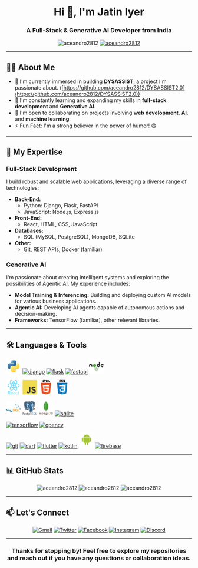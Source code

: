 <h1 align="center">Hi 👋, I'm Jatin Iyer</h1>
<h3 align="center">A Full-Stack & Generative AI Developer from India</h3>

<p align="center">
  <img src="https://komarev.com/ghpvc/?username=aceandro2812&label=Profile%20views&color=0e75b6&style=flat" alt="aceandro2812" />
  <a href="https://github.com/ryo-ma/github-profile-trophy">
    <img src="https://github-profile-trophy.vercel.app/?username=aceandro2812" alt="aceandro2812" />
  </a>
</p>

---

## 👨‍💻 About Me

- 🔭 I'm currently immersed in building **DYSASSIST**, a project I'm passionate about. ([https://github.com/aceandro2812/DYSASSIST2.0](https://github.com/aceandro2812/DYSASSIST2.0))
- 🌱 I'm constantly learning and expanding my skills in **full-stack development** and **Generative AI**.
- 🤝 I'm open to collaborating on projects involving **web development**, **AI**, and **machine learning**.
- ⚡ Fun Fact: I'm a strong believer in the power of humor! 😄

---

## 🚀 My Expertise

### Full-Stack Development

I build robust and scalable web applications, leveraging a diverse range of technologies:

-   **Back-End:**
    -   Python: Django, Flask, FastAPI
    -   JavaScript: Node.js, Express.js
-   **Front-End:**
    -   React, HTML, CSS, JavaScript
-   **Databases:**
    -   SQL (MySQL, PostgreSQL), MongoDB, SQLite
-   **Other:**
    -   Git, REST APIs, Docker (familiar)

### Generative AI

I'm passionate about creating intelligent systems and exploring the possibilities of Agentic AI. My experience includes:

-   **Model Training & Inferencing:** Building and deploying custom AI models for various business applications.
-   **Agentic AI:** Developing AI agents capable of autonomous actions and decision-making.
-   **Frameworks:**  TensorFlow (familiar), other relevant libraries.

---

## 🛠️ Languages & Tools

<p align="left">
  <a href="https://www.python.org/" target="_blank" title="Python"><img src="https://raw.githubusercontent.com/devicons/devicon/master/icons/python/python-original.svg" alt="python" width="40" height="40"/></a>
  <a href="https://www.djangoproject.com/" target="_blank" title="Django"><img src="https://cdn.worldvectorlogo.com/logos/django.svg" alt="django" width="40" height="40"/></a>
  <a href="https://flask.palletsprojects.com/" target="_blank" title="Flask"><img src="https://www.vectorlogo.zone/logos/pocoo_flask/pocoo_flask-icon.svg" alt="flask" width="40" height="40"/></a>
  <a href="https://fastapi.tiangolo.com/" target="_blank" title="FastAPI"><img src="https://cdn.worldvectorlogo.com/logos/fastapi-1.svg" alt="fastapi" width="40" height="40"/></a>
  <a href="https://nodejs.org" target="_blank" title="Node.js"><img src="https://raw.githubusercontent.com/devicons/devicon/master/icons/nodejs/nodejs-original-wordmark.svg" alt="nodejs" width="40" height="40"/></a>

  <a href="https://reactjs.org/" target="_blank" title="React"><img src="https://raw.githubusercontent.com/devicons/devicon/master/icons/react/react-original-wordmark.svg" alt="react" width="40" height="40"/></a>
  <a href="https://developer.mozilla.org/en-US/docs/Web/JavaScript" target="_blank" title="JavaScript"><img src="https://raw.githubusercontent.com/devicons/devicon/master/icons/javascript/javascript-original.svg" alt="javascript" width="40" height="40"/></a>
  <a href="https://www.w3.org/html/" target="_blank" title="HTML5"><img src="https://raw.githubusercontent.com/devicons/devicon/master/icons/html5/html5-original-wordmark.svg" alt="html5" width="40" height="40"/></a>
  <a href="https://www.w3schools.com/css/" target="_blank" title="CSS3"><img src="https://raw.githubusercontent.com/devicons/devicon/master/icons/css3/css3-original-wordmark.svg" alt="css3" width="40" height="40"/></a>

  <a href="https://www.mysql.com/" target="_blank" title="MySQL"><img src="https://raw.githubusercontent.com/devicons/devicon/master/icons/mysql/mysql-original-wordmark.svg" alt="mysql" width="40" height="40"/></a>
  <a href="https://www.postgresql.org" target="_blank" title="PostgreSQL"><img src="https://raw.githubusercontent.com/devicons/devicon/master/icons/postgresql/postgresql-original-wordmark.svg" alt="postgresql" width="40" height="40"/></a>
  <a href="https://www.mongodb.com/" target="_blank" title="MongoDB"><img src="https://raw.githubusercontent.com/devicons/devicon/master/icons/mongodb/mongodb-original-wordmark.svg" alt="mongodb" width="40" height="40"/></a>
  <a href="https://www.sqlite.org/" target="_blank" title="SQLite"><img src="https://www.vectorlogo.zone/logos/sqlite/sqlite-icon.svg" alt="sqlite" width="40" height="40"/></a>

  <a href="https://www.tensorflow.org" target="_blank" title="TensorFlow"><img src="https://www.vectorlogo.zone/logos/tensorflow/tensorflow-icon.svg" alt="tensorflow" width="40" height="40"/></a>
  <a href="https://opencv.org/" target="_blank" title="OpenCV"><img src="https://www.vectorlogo.zone/logos/opencv/opencv-icon.svg" alt="opencv" width="40" height="40"/></a>

  <a href="https://git-scm.com/" target="_blank" title="Git"><img src="https://www.vectorlogo.zone/logos/git-scm/git-scm-icon.svg" alt="git" width="40" height="40"/></a>
  <a href="https://dart.dev" target="_blank" title="Dart"><img src="https://www.vectorlogo.zone/logos/dartlang/dartlang-icon.svg" alt="dart" width="40" height="40"/></a>
  <a href="https://flutter.dev" target="_blank" title="Flutter"><img src="https://www.vectorlogo.zone/logos/flutterio/flutterio-icon.svg" alt="flutter" width="40" height="40"/></a>
  <a href="https://kotlinlang.org" target="_blank" title="Kotlin"><img src="https://www.vectorlogo.zone/logos/kotlinlang/kotlinlang-icon.svg" alt="kotlin" width="40" height="40"/></a>
  <a href="https://developer.android.com" target="_blank" title="Android"><img src="https://raw.githubusercontent.com/devicons/devicon/master/icons/android/android-original-wordmark.svg" alt="android" width="40" height="40"/></a>
  <a href="https://firebase.google.com/" target="_blank" title="Firebase"><img src="https://www.vectorlogo.zone/logos/firebase/firebase-icon.svg" alt="firebase" width="40" height="40"/></a>
</p>

---

## 📊 GitHub Stats

<p align="center">
  <img src="https://github-readme-stats.vercel.app/api?username=aceandro2812&show_icons=true&locale=en&theme=tokyonight" alt="aceandro2812" />
  <img src="https://github-readme-stats.vercel.app/api/top-langs?username=aceandro2812&show_icons=true&locale=en&layout=compact&theme=tokyonight" alt="aceandro2812" />
  <img src="https://github-readme-streak-stats.herokuapp.com/?user=aceandro2812&theme=tokyonight" alt="aceandro2812" />
</p>

---

## 📫 Let's Connect

<p align="center">
  <a href="mailto:jatin096@gmail.com" title="Email"><img src="https://img.shields.io/badge/Gmail-EA4335?style=for-the-badge&logo=gmail&logoColor=white" alt="Gmail" /></a>
  <a href="https://twitter.com/gpsharma0906" target="blank" title="Twitter"><img src="https://img.shields.io/badge/Twitter-1DA1F2?style=for-the-badge&logo=twitter&logoColor=white" alt="Twitter" /></a>
  <a href="https://fb.com/jatin iyer" target="blank" title="Facebook"><img src="https://img.shields.io/badge/Facebook-1877F2?style=for-the-badge&logo=facebook&logoColor=white" alt="Facebook" /></a>
  <a href="https://instagram.com/jatiniyer09" target="blank" title="Instagram"><img src="https://img.shields.io/badge/Instagram-E4405F?style=for-the-badge&logo=instagram&logoColor=white" alt="Instagram" /></a>
  <a href="https://discord.gg/babubhaiya2812#2796" target="blank" title="Discord"><img src="https://img.shields.io/badge/Discord-7289DA?style=for-the-badge&logo=discord&logoColor=white" alt="Discord" /></a>
</p>

---

<h3 align="center">
  Thanks for stopping by! Feel free to explore my repositories and reach out if you have any questions or collaboration ideas.
</h3>
